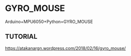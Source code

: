 # GYRO_MOUSE
Arduino+MPU6050+Python=GYRO_MOUSE

## TUTORIAL
https://atakanargn.wordpress.com/2018/02/16/gyro_mouse/
